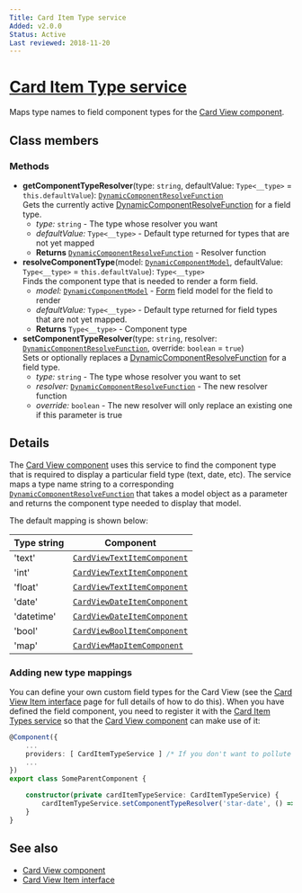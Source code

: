 ```yaml
---
Title: Card Item Type service
Added: v2.0.0
Status: Active
Last reviewed: 2018-11-20
---
```


# [Card Item Type service](../../../lib/core/card-view/services/card-item-types.service.ts "Defined in card-item-types.service.ts")

Maps type names to field component types for the [Card View component](../components/card-view.component.md).

## Class members

### Methods

-   **getComponentTypeResolver**(type: `string`, defaultValue: `Type<__type>` = `this.defaultValue`): [`DynamicComponentResolveFunction`](../../../lib/core/services/dynamic-component-mapper.service.ts)<br/>
    Gets the currently active [DynamicComponentResolveFunction](../../../lib/core/services/dynamic-component-mapper.service.ts) for a field type.
    -   _type:_ `string`  - The type whose resolver you want
    -   _defaultValue:_ `Type<__type>`  - Default type returned for types that are not yet mapped
    -   **Returns** [`DynamicComponentResolveFunction`](../../../lib/core/services/dynamic-component-mapper.service.ts) - Resolver function
-   **resolveComponentType**(model: [`DynamicComponentModel`](../../../lib/core/services/dynamic-component-mapper.service.ts), defaultValue: `Type<__type>` = `this.defaultValue`): `Type<__type>`<br/>
    Finds the component type that is needed to render a form field.
    -   _model:_ [`DynamicComponentModel`](../../../lib/core/services/dynamic-component-mapper.service.ts)  - [Form](../../../lib/process-services/task-list/models/form.model.ts) field model for the field to render
    -   _defaultValue:_ `Type<__type>`  - Default type returned for field types that are not yet mapped.
    -   **Returns** `Type<__type>` - Component type
-   **setComponentTypeResolver**(type: `string`, resolver: [`DynamicComponentResolveFunction`](../../../lib/core/services/dynamic-component-mapper.service.ts), override: `boolean` = `true`)<br/>
    Sets or optionally replaces a [DynamicComponentResolveFunction](../../../lib/core/services/dynamic-component-mapper.service.ts) for a field type.
    -   _type:_ `string`  - The type whose resolver you want to set
    -   _resolver:_ [`DynamicComponentResolveFunction`](../../../lib/core/services/dynamic-component-mapper.service.ts)  - The new resolver function
    -   _override:_ `boolean`  - The new resolver will only replace an existing one if this parameter is true

## Details

The [Card View component](../components/card-view.component.md) uses this service to find the component
type that is required to display a particular field type (text, date, etc). The service
maps a type name string to a corresponding [`DynamicComponentResolveFunction`](../../../lib/core/services/dynamic-component-mapper.service.ts) that takes a
model object as a parameter and returns the component type needed to display that model.

The default mapping is shown below:

| Type string | Component |
| ----------- | --------- |
| 'text' | [`CardViewTextItemComponent`](../../../lib/core/card-view/components/card-view-textitem/card-view-textitem.component.ts) |
| 'int' | [`CardViewTextItemComponent`](../../../lib/core/card-view/components/card-view-textitem/card-view-textitem.component.ts) |
| 'float' | [`CardViewTextItemComponent`](../../../lib/core/card-view/components/card-view-textitem/card-view-textitem.component.ts) |
| 'date' | [`CardViewDateItemComponent`](../../../lib/core/card-view/components/card-view-dateitem/card-view-dateitem.component.ts) |
| 'datetime' | [`CardViewDateItemComponent`](../../../lib/core/card-view/components/card-view-dateitem/card-view-dateitem.component.ts) |
| 'bool' | [`CardViewBoolItemComponent`](../../../lib/core/card-view/components/card-view-boolitem/card-view-boolitem.component.ts) |
| 'map' | [`CardViewMapItemComponent`](../../../lib/core/card-view/components/card-view-mapitem/card-view-mapitem.component.ts) |

### Adding new type mappings

You can define your own custom field types for the Card View (see the
[Card View Item interface](../interfaces/card-view-item.interface.md) page for full details of how to do this).
When you have defined the field component, you need to register it with the [Card Item Types service](../../../lib/core/card-view/services/card-item-types.service.ts)
so that the [Card View component](../components/card-view.component.md) can make use of it:

```ts
@Component({
    ...
    providers: [ CardItemTypeService ] /* If you don't want to pollute the main instance of the CardItemTypeService service */
    ...
})
export class SomeParentComponent {

    constructor(private cardItemTypeService: CardItemTypeService) {
        cardItemTypeService.setComponentTypeResolver('star-date', () => CardViewStarDateItemComponent);
    }
}
```

## See also

-   [Card View component](../components/card-view.component.md)
-   [Card View Item interface](../interfaces/card-view-item.interface.md)
